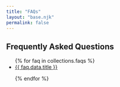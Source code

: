 ```yaml
---
title: "FAQs"
layout: "base.njk"
permalink: false
---
```


## Frequently Asked Questions

<ul>
{% for faq in collections.faqs %}

<li><a href="{{faq.url}}">{{ faq.data.title }}</a></li>

{% endfor %}

</ul>
